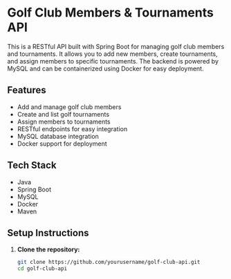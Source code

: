 # Golf Club Members & Tournaments API

This is a RESTful API built with Spring Boot for managing golf club members and tournaments. It allows you to add new members, create tournaments, and assign members to specific tournaments. The backend is powered by MySQL and can be containerized using Docker for easy deployment.

## Features

- Add and manage golf club members
- Create and list golf tournaments
- Assign members to tournaments
- RESTful endpoints for easy integration
- MySQL database integration
- Docker support for deployment

## Tech Stack

- Java
- Spring Boot
- MySQL
- Docker
- Maven

## Setup Instructions

1. **Clone the repository:**

   ```bash
   git clone https://github.com/yourusername/golf-club-api.git
   cd golf-club-api
